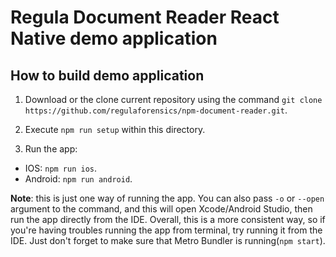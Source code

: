 # Regula Document Reader React Native demo application

## How to build demo application
1. Download or the clone current repository using the command `git clone https://github.com/regulaforensics/npm-document-reader.git`.

2. Execute `npm run setup` within this directory.

3. Run the app: 
  * IOS: `npm run ios`.
  * Android: `npm run android`.

**Note**: this is just one way of running the app. You can also pass `-o` or `--open` argument to the command, and this will open Xcode/Android Studio, then run the app directly from the IDE. Overall, this is a more consistent way, so if you're having troubles running the app from terminal, try running it from the IDE. Just don't forget to make sure that Metro Bundler is running(`npm start`).

